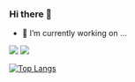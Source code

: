 ### Hi there 👋

- 🔭 I’m currently working on ...

![](https://img.shields.io/badge/Java-1.8-informational?style=flat&logo=java&logoColor=white&color=5382a1)
![](https://img.shields.io/badge/Angular-8-informational?style=flat&logo=angular&logoColor=white&color=a6120d)

[![Top Langs](https://github-readme-stats.vercel.app/api/top-langs/?username=ckaridis&layout=compact)](https://github.com/anuraghazra/github-readme-stats)

<!--
**ckaridis/ckaridis** is a ✨ _special_ ✨ repository because its `README.md` (this file) appears on your GitHub profile.

Here are some ideas to get you started:


- 🔭 I’m currently working on ...
- 🌱 I’m currently learning ...
- 👯 I’m looking to collaborate on ...
- 🤔 I’m looking for help with ...
- 💬 Ask me about ...
- 📫 How to reach me: ...
- 😄 Pronouns: ...
- ⚡ Fun fact: ...
-->
